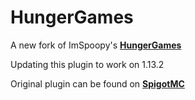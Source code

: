 # HungerGames
A new fork of ImSpoopy's [**HungerGames**](https://github.com/ImSpoopy/Hungergames)


Updating this plugin to work on 1.13.2

Original plugin can be found on [**SpigotMC**](https://www.spigotmc.org/resources/hungergames.30102/)
